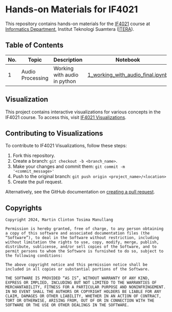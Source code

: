 # Hands-on Materials for IF4021

This repository contains hands-on materials for the [IF4021](https://mctm.web.id/course/if4021) course at [Informatics Department](https://if.itera.ac.id), Institut Teknologi Suamtera ([ITERA](https://itera.ac.id)).


## Table of Contents
| No. | Topic            | Description                  | Notebook                                                                                                               |
| --- | ---------------- | ---------------------------- | ---------------------------------------------------------------------------------------------------------------------- |
| 1   | Audio Processing | Working with audio in python | [1_working_with_audio_final.ipynb](https://github.com/informatika-itera/if4021-handson/blob/main/1_working_with_audio_final.ipynb) |

## Visualization

This project contains interactive visualizations for various concepts in the IF4021 course. To access this, visit [IF4021 Visualizations](https://invis.mctm.web.id/).


## Contributing to Visualizations

To contribute to IF4021 Visualizations, follow these steps:

1. Fork this repository.
2. Create a branch: `git checkout -b <branch_name>`.
3. Make your changes and commit them: `git commit -m '<commit_message>'`
4. Push to the original branch: `git push origin <project_name>/<location>`
5. Create the pull request.

Alternatively, see the GitHub documentation on [creating a pull request](https://help.github.com/en/github/collaborating-with-issues-and-pull-requests/creating-a-pull-request).

## Copyrights
```
Copyright 2024, Martin Clinton Tosima Manullang

Permission is hereby granted, free of charge, to any person obtaining a copy of this software and associated documentation files (the “Software”), to deal in the Software without restriction, including without limitation the rights to use, copy, modify, merge, publish, distribute, sublicense, and/or sell copies of the Software, and to permit persons to whom the Software is furnished to do so, subject to the following conditions:

The above copyright notice and this permission notice shall be included in all copies or substantial portions of the Software.

THE SOFTWARE IS PROVIDED “AS IS”, WITHOUT WARRANTY OF ANY KIND, EXPRESS OR IMPLIED, INCLUDING BUT NOT LIMITED TO THE WARRANTIES OF MERCHANTABILITY, FITNESS FOR A PARTICULAR PURPOSE AND NONINFRINGEMENT. IN NO EVENT SHALL THE AUTHORS OR COPYRIGHT HOLDERS BE LIABLE FOR ANY CLAIM, DAMAGES OR OTHER LIABILITY, WHETHER IN AN ACTION OF CONTRACT, TORT OR OTHERWISE, ARISING FROM, OUT OF OR IN CONNECTION WITH THE SOFTWARE OR THE USE OR OTHER DEALINGS IN THE SOFTWARE.
```